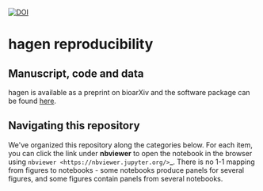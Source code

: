[![DOI](https://zenodo.org/badge/628989424.svg)](https://zenodo.org/doi/10.5281/zenodo.10634731)

# hagen reproducibility

## Manuscript, code and data

hagen is available as a preprint on bioarXiv and the software package can be found [here](https://github.com/theislab/hagen).

## Navigating this repository

We've organized this repository along the categories below. For each item, you can click the link under **nbviewer**
to open the notebook in the browser using `nbviewer <https://nbviewer.jupyter.org/>`_.
There is no 1-1 mapping from figures to notebooks - some notebooks produce panels for several figures, and some figures
contain panels from several notebooks.
